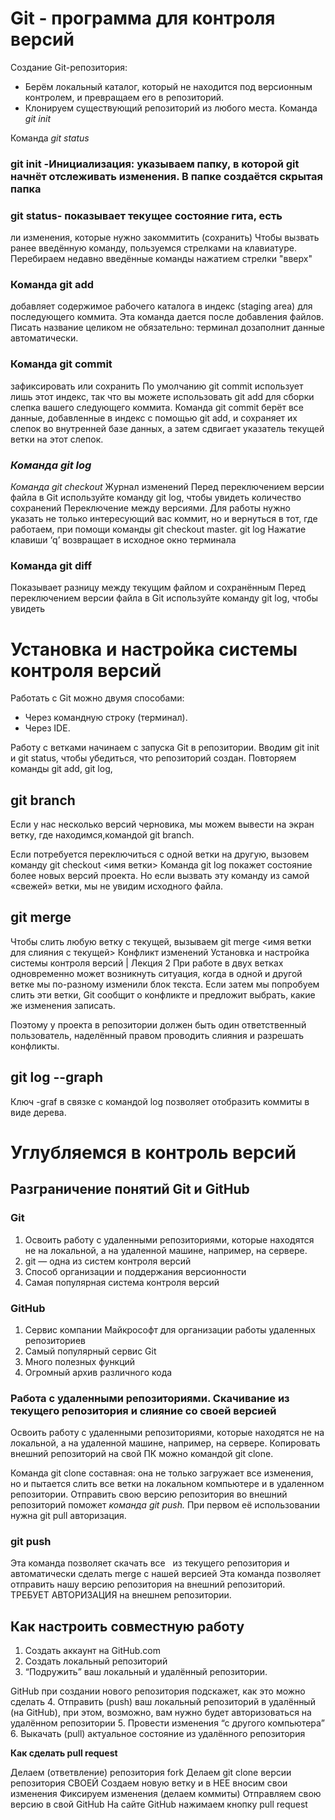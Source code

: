 # Git - программа для контроля версий


Создание Git-репозитория:
* Берём локальный каталог, который не
находится под версионным контролем, 
и превращаем его в репозиторий.
* Клонируем существующий репозиторий 
из любого места.
Команда *git init*

Команда *git status*

### __git init__ -Инициализация: указываем папку, в которой git начнёт отслеживать изменения. В папке создаётся скрытая папка 

### __git status-__ показывает текущее состояние гита, есть 
ли изменения, которые нужно закоммитить
(сохранить)
Чтобы вызвать ранее введённую команду,
пользуемся стрелками на клавиатуре.
Перебираем недавно введённые команды
нажатием стрелки "вверх"

### Команда __git add__
добавляет содержимое рабочего каталога 
в индекс (staging area) для последующего коммита. Эта команда дается после добавления
файлов. Писать название целиком не обязательно: терминал дозаполнит данные автоматически.

### Команда __git commit__
зафиксировать или сохранить
По умолчанию git commit использует лишь этот индекс, так что вы можете использовать git add 
для сборки слепка вашего следующего коммита.
Команда git commit берёт все данные, добавленные в индекс с помощью git add, и сохраняет их
слепок во внутренней базе данных, а затем сдвигает указатель текущей ветки на этот слепок.

### *Команда git log*

*Команда git checkout*
Журнал изменений
Перед переключением версии файла в Git
используйте команду git log, чтобы увидеть
количество сохранений
Переключение между версиями.
Для работы нужно указать не только
интересующий вас коммит, но и вернуться 
в тот, где работаем, при помощи команды 
git checkout master.
git log
Нажатие клавиши ‘q’ возвращает в исходное окно терминала

### Команда git diff
Показывает разницу между текущим файлом
и сохранённым
Перед переключением версии файла в Git
используйте команду git log, чтобы увидеть 


# Установка и настройка системы контроля версий

Работать с Git можно двумя способами:
* Через командную строку (терминал).
* Через IDE.

Работу с ветками начинаем с запуска Git в репозитории.
Вводим git init и git status, чтобы убедиться,
что репозиторий создан.
Повторяем команды git add, git log, 
## git branch
Если у нас несколько версий черновика, мы
можем вывести на экран ветку, где находимся,командой git branch.

Если потребуется переключиться с одной ветки
на другую, вызовем команду git checkout <имя
ветки>
Команда git log покажет состояние более новых
версий проекта. Но если вызвать эту команду из
самой «свежей» ветки, мы не увидим исходного файла.
## git merge
Чтобы слить любую ветку с текущей, вызываем
git merge <имя ветки для слияния с текущей>
Конфликт изменений
Установка и настройка системы контроля версий | Лекция 2
При работе в двух ветках одновременно может
возникнуть ситуация, когда в одной и другой
ветке мы по-разному изменили блок текста.
Если затем мы попробуем слить эти ветки, Git
сообщит о конфликте и предложит выбрать,
какие же изменения записать.

Поэтому у проекта в репозитории должен быть один
ответственный пользователь, наделённый правом проводить слияния и разрешать конфликты.

## git log --graph
Ключ -graf в связке с командой log позволяет отобразить коммиты в виде дерева.


# Углубляемся в контроль версий
## Разграничение понятий Git и GitHub
### Git
1. Освоить работу с удаленными
репозиториями, которые находятся  
не на локальной, а на удаленной машине,
например, на сервере.
2. git — одна из систем контроля версий
3. Способ организации и поддержания
версионности
4. Самая популярная система контроля версий

 ### GitHub
 1. Сервис компании Майкрософт для
организации работы удаленных
репозиториев
2. Самый популярный сервис Git
3. Много полезных функций
4. Огромный архив различного кода

### Работа с удаленными репозиториями. Скачивание из текущего репозитория и слияние со своей версией
Освоить работу с удаленными репозиториями, которые находятся не на локальной, 
а на удаленной машине, например, на сервере.
Копировать внешний репозиторий на свой ПК можно командой git clone.

Команда git clone составная: она не только
загружает все изменения, но и пытается слить все ветки на локальном компьютере и в
удаленном репозитории.
Отправить свою версию репозитория во
внешний репозиторий поможет
 *команда git push.*
  При первом её использовании нужна
git pull авторизация.

### git push
Эта команда позволяет скачать все  
из текущего репозитория и автоматически
сделать merge с нашей версией
Эта команда позволяет отправить нашу
версию репозитория на внешний
репозиторий. ТРЕБУЕТ АВТОРИЗАЦИЯ 
на внешнем репозитории.

## Как настроить совместную работу

1. Создать аккаунт на GitHub.com
2. Создать локальный репозиторий
3. “Подружить” ваш локальный и удалённый репозитории. 

 GitHub при создании нового репозитория подскажет, как это можно сделать
4. Отправить (push) ваш локальный репозиторий в удалённый (на GitHub), при этом, возможно, 
вам нужно будет авторизоваться на удалённом репозитории
5. Провести изменения “с другого компьютера”
6. Выкачать (pull) актуальное состояние из удалённого репозитория


__Как сделать pull request__

Делаем   (ответвление) репозитория fork
Делаем git clone   версии репозитория СВОЕЙ
Создаем новую ветку и в НЕЕ вносим свои изменения
Фиксируем изменения (делаем коммиты)
Отправляем свою версию в свой GitHub
На сайте GitHub нажимаем кнопку pull request